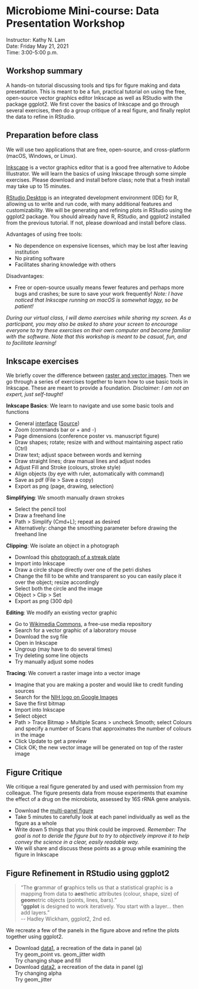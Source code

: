 # Microbiome Mini-course: Data Presentation Workshop

Instructor: Kathy N. Lam \
Date: Friday May 21, 2021 \
Time:  3:00-5:00 p.m.


## Workshop summary

A hands-on tutorial discussing tools and tips for figure making and data presentation. This is meant to be a fun, practical tutorial on using the free, open-source vector graphics editor Inkscape as well as RStudio with the package ggplot2. We first cover the basics of Inkscape and go through several exercises, then do a group critique of a real figure, and finally replot the data to refine in RStudio.


## Preparation before class

We will use two applications that are free, open-source, and cross-platform (macOS, Windows, or Linux).

[Inkscape](https://inkscape.org) is a vector graphics editor that is a good free alternative to Adobe Illustrator. We will learn the basics of using Inkscape through some simple exercises. Please download and install before class; note that a fresh install may take up to 15 minutes.

[RStudio Desktop](https://www.rstudio.com) is an integrated development environment (IDE) for R, allowing us to write and run code, with many additional features and customizability. We will be generating and refining plots in RStudio using the ggplot2 package. You should already have R, RStudio, and ggplot2 installed from the previous tutorial. If not, please download and install before class. 

Advantages of using free tools:
- No dependence on expensive licenses, which may be lost after leaving institution
- No pirating software
- Facilitates sharing knowledge with others 

Disadvantages:
- Free or open-source usually means fewer features and perhaps more bugs and crashes; be sure to save your work frequently! *Note: I have noticed that Inkscape running on macOS is somewhat laggy, so be patient!*

*During our virtual class, I will demo exercises while sharing my screen. As a participant, you may also be asked to share your screen to encourage everyone to try these exercises on their own computer and become familiar with the software. Note that this workshop is meant to be casual, fun, and to facilitate learning!*

## Inkscape exercises

We briefly cover the difference between [raster and vector images](https://docs.google.com/presentation/d/1WP622YQeQTGh7a6g0D4qdTETr5GE8pV1PyJQhs2Z68U/edit#slide=id.g5843f28961_0_116). Then we go through a series of exercises together to learn how to use basic tools in Inkscape. These are meant to provide a foundation. *Disclaimer: I am not an expert, just self-taught!*

**Inkscape Basics**: We learn to navigate and use some basic tools and functions
  - General [interface](https://github.com/itskathylam/DataPres/blob/main/inkscape/interface_areas.png) ([Source](https://inkscape-manuals.readthedocs.io/en/latest/interface.html))
  - Zoom (commands bar or + and -)
  - Page dimensions (conference poster vs. manuscript figure)
  - Draw shapes; rotate; resize with and without maintaining aspect ratio (Ctrl)
  - Draw text; adjust space between words and kerning
  - Draw straight lines; draw manual lines and adjust nodes
  - Adjust Fill and Stroke (colours, stroke style)
  - Align objects (by eye with ruler, automatically with command)
  - Save as pdf (File > Save a copy)
  - Export as png (page, drawing, selection)
  
**Simplifying**: We smooth manually drawn strokes 
  - Select the pencil tool
  - Draw a freehand line
  - Path > Simplify (Cmd+L); repeat as desired
  - Alternatively: change the smoothing parameter before drawing the freehand line

**Clipping**: We isolate an object in a photograph
  - Download this [photograph of a streak plate](https://github.com/itskathylam/DataPres/blob/main/inkscape/petri_gfp_crisprcas.jpg)
  - Import into Inkscape 
  - Draw a circle shape directly over one of the petri dishes 
  - Change the fill to be white and transparent so you can easily place it over the object; resize accordingly
  - Select both the circle and the image
  - Object > Clip > Set
  - Export as png (300 dpi)

**Editing**: We modify an existing vector graphic
  - Go to [Wikimedia Commons](https://commons.wikimedia.org/wiki/Main_Page), a free-use media repository
  - Search for a vector graphic of a laboratory mouse
  - Download the svg file
  - Open in Inkscape
  - Ungroup (may have to do several times)
  - Try deleting some line objects
  - Try manually adjust some nodes

**Tracing**: We convert a raster image into a vector image
  - Imagine that you are making a poster and would like to credit funding sources
  - Search for the [NIH logo on Google Images](https://www.google.com/search?q=NIH+logo&rlz=1C5CHFA_enUS883US883&sxsrf=ALeKk01t5aydJe1NeHtW4NVjFhusTp8l2g:1621258436877&source=lnms&tbm=isch&sa=X&ved=2ahUKEwiX-d-p6tDwAhUWvJ4KHcs5AnMQ_AUoAXoECAEQAw&cshid=1621258609231260&biw=1920&bih=889)
  - Save the first bitmap
  - Import into Inkscape
  - Select object
  - Path > Trace Bitmap > Multiple Scans > uncheck Smooth; select Colours and specify a number of Scans that approximates the number of colours in the image 
  - Click Update to get a preview 
  - Click OK; the new vector image will be generated on top of the raster image


## Figure Critique 

We critique a real figure generated by and used with permission from my colleague. The figure presents data from mouse experiments that examine the effect of a drug on the microbiota, assessed by 16S rRNA gene analysis. 
- Download the [multi-panel figure](https://github.com/itskathylam/DataPres/blob/main/figure_critique/figure_critique.svg) 
- Take 5 minutes to carefully look at each panel individually as well as the figure as a whole
- Write down 5 things that you think could be improved. *Remember: The goal is not to deride the figure but to try to objectively improve it to help convey the science in a clear, easily readable way.*
- We will share and discuss these points as a group while examining the figure in Inkscape


## Figure Refinement in RStudio using ggplot2

>“The **g**rammar of **g**raphics tells us that a statistical graphic is a mapping from data to **aes**thetic attributes (colour, shape, size) of **geom**etric objects (points, lines, bars).” <br>
>“**ggplot** is designed to work iteratively. You start with a layer… then add layers.” <br>
-- Hadley Wickham, ggplot2, 2nd ed. 

We recreate a few of the panels in the figure above and refine the plots together using ggplot2.

- Download [data1](https://github.com/itskathylam/DataPres/blob/main/figure_refinement/data1.csv), a recreation of the data in panel (a) \
  Try geom_point vs. geom_jitter width \
  Try changing shape and fill 
- Download [data2](https://github.com/itskathylam/DataPres/blob/main/figure_refinement/data2.csv), a recreation of the data in panel (g) \
  Try changing alpha \
  Try geom_jitter

